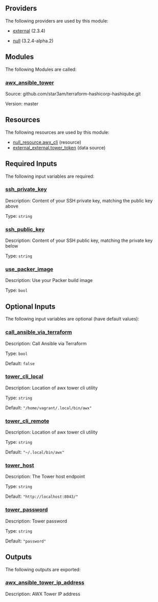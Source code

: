 ## Providers

The following providers are used by this module:

- <a name="provider_external"></a> [external](#provider_external) (2.3.4)

- <a name="provider_null"></a> [null](#provider_null) (3.2.4-alpha.2)

## Modules

The following Modules are called:

### <a name="module_awx_ansible_tower"></a> [awx_ansible_tower](#module_awx_ansible_tower)

Source: github.com/star3am/terraform-hashicorp-hashiqube.git

Version: master

## Resources

The following resources are used by this module:

- [null_resource.awx_cli](https://registry.terraform.io/providers/hashicorp/null/3.2.4-alpha.2/docs/resources/resource) (resource)
- [external_external.tower_token](https://registry.terraform.io/providers/hashicorp/external/2.3.4/docs/data-sources/external) (data source)

## Required Inputs

The following input variables are required:

### <a name="input_ssh_private_key"></a> [ssh_private_key](#input_ssh_private_key)

Description: Content of your SSH private key, matching the public key above

Type: `string`

### <a name="input_ssh_public_key"></a> [ssh_public_key](#input_ssh_public_key)

Description: Content of your SSH public key, matching the private key below

Type: `string`

### <a name="input_use_packer_image"></a> [use_packer_image](#input_use_packer_image)

Description: Use your Packer build image

Type: `bool`

## Optional Inputs

The following input variables are optional (have default values):

### <a name="input_call_ansible_via_terraform"></a> [call_ansible_via_terraform](#input_call_ansible_via_terraform)

Description: Call Ansible via Terraform

Type: `bool`

Default: `false`

### <a name="input_tower_cli_local"></a> [tower_cli_local](#input_tower_cli_local)

Description: Location of awx tower cli utility

Type: `string`

Default: `"/home/vagrant/.local/bin/awx"`

### <a name="input_tower_cli_remote"></a> [tower_cli_remote](#input_tower_cli_remote)

Description: Location of awx tower cli utility

Type: `string`

Default: `"~/.local/bin/awx"`

### <a name="input_tower_host"></a> [tower_host](#input_tower_host)

Description: The Tower host endpoint

Type: `string`

Default: `"http://localhost:8043/"`

### <a name="input_tower_password"></a> [tower_password](#input_tower_password)

Description: Tower password

Type: `string`

Default: `"password"`

## Outputs

The following outputs are exported:

### <a name="output_awx_ansible_tower_ip_address"></a> [awx_ansible_tower_ip_address](#output_awx_ansible_tower_ip_address)

Description: AWX Tower IP address

